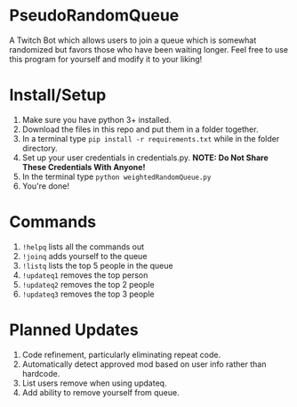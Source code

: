 # PseudoRandomQueue
A Twitch Bot which allows users to join a queue which is somewhat randomized but favors those who have been waiting longer. Feel free to use this program for yourself and modify it to your liking!

# Install/Setup

1. Make sure you have python 3+ installed.
2. Download the files in this repo and put them in a folder together.
3. In a terminal type ``pip install -r requirements.txt`` while in the folder directory.
4. Set up your user credentials in credentials.py. **NOTE: Do Not Share These Credentials With Anyone!**
5. In the terminal type `python weightedRandomQueue.py`
6. You're done!

# Commands
1. ``!helpq`` lists all the commands out
2. ``!joinq`` adds yourself to the queue
3. ``!listq`` lists the top 5 people in the queue
4. ``!updateq1`` removes the top person
5. ``!updateq2`` removes the top 2 people
6. ``!updateq3`` removes the top 3 people

# Planned Updates
1. Code refinement, particularly eliminating repeat code.
2. Automatically detect approved mod based on user info rather than hardcode.
3. List users remove when using updateq.
4. Add ability to remove yourself from queue.
